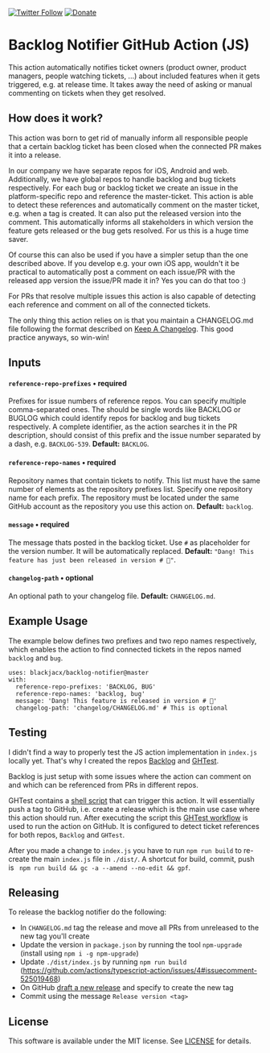 [![Twitter Follow](https://img.shields.io/badge/follow-%40blackjacx-1DA1F2?logo=twitter&style=for-the-badge)](https://twitter.com/intent/follow?original_referer=https%3A%2F%2Fgithub.com%2Fblackjacx&screen_name=Blackjacxxx)
[![Donate](https://img.shields.io/badge/Donate-PayPal-blue.svg?logo=paypal&style=for-the-badge)](https://www.paypal.me/STHEROLD)

# Backlog Notifier GitHub Action (JS)

This action automatically notifies ticket owners (product owner, product managers, people watching tickets, ...) about included features when it gets triggered, e.g. at release time. It takes away the need of asking or manual commenting on tickets when they get resolved.

## How does it work? 

This action was born to get rid of manually inform all responsible people that a certain backlog ticket has been closed when the connected PR makes it into a release.

In our company we have separate repos for iOS, Android and web. Additionally, we have global repos to handle backlog and bug tickets respectively. For each bug or backlog ticket we create an issue in the platform-specific repo and reference the master-ticket. This action is able to detect these references and automatically comment on the master ticket, e.g. when a tag is created. It can also put the released version into the comment. This automatically informs all stakeholders in which version the feature gets released or the bug gets resolved. For us this is a huge time saver. 

Of course this can also be used if you have a simpler setup than the one described above. If you develop e.g. your own iOS app, wouldn't it be practical to automatically post a comment on each issue/PR with the released app version the issue/PR made it in? Yes you can do that too :)

For PRs that resolve multiple issues this action is also capable of detecting each reference and comment on all of the connected tickets.

The only thing this action relies on is that you maintain a CHANGELOG.md file following the format described on [Keep A Changelog](https://keepachangelog.com/). This good practice anyways, so win-win!

## Inputs

#### `reference-repo-prefixes` • required

Prefixes for issue numbers of reference repos. You can specify multiple comma-separated ones. The should be single words like BACKLOG or BUGLOG which could identify repos for backlog and bug tickets respectively. A complete identifier, as the action searches it in the PR description, should consist of this prefix and the issue number separated by a dash, e.g. `BACKLOG-539`. **Default:** `BACKLOG`.

#### `reference-repo-names` • required

Repository names that contain tickets to notify. This list must have the same number of elements as the repository prefixes list. Specify one repository name for each prefix. The repository must be located under the same GitHub account as the repository you use this action on. **Default:** `backlog`.

#### `message` • required

The message thats posted in the backlog ticket. Use `#` as placeholder for the version number. It will be automatically replaced. **Default:** `"Dang! This feature has just been released in version # 🎉"`.

#### `changelog-path` • optional

An optional path to your changelog file. **Default:** `CHANGELOG.md`.

## Example Usage

The example below defines two prefixes and two repo names respectively, which enables the action to find connected tickets in the repos named `backlog` and `bug`. 

```
uses: blackjacx/backlog-notifier@master
with:
  reference-repo-prefixes: 'BACKLOG, BUG'
  reference-repo-names: 'backlog, bug'
  message: 'Dang! This feature is released in version # 🎉'
  changelog-path: 'changelog/CHANGELOG.md' # This is optional
```

## Testing

I didn't find a way to properly test the JS action implementation in `index.js` locally yet. That's why I created the repos [Backlog](https://github.com/Blackjacx/backlog) and [GHTest](https://github.com/Blackjacx/ghtest). 

Backlog is just setup with some issues where the action can comment on and which can be referenced from PRs in different repos.

GHTest contains a [shell script](https://github.com/Blackjacx/ghtest/blob/develop/trigger-backlog-notifier.sh) that can trigger this action. It will essentially push a tag to GitHub, i.e. create a release which is the main use case where this action should run. After executing the script this [GHTest workflow](https://github.com/Blackjacx/ghtest/blob/develop/.github/workflows/backlog-notifier.yml) is used to run the action on GitHub. It is configured to detect ticket references for both repos, `Backlog` and `GHTest`.

After you made a change to `index.js` you have to run `npm run build` to re-create the main `index.js` file in `./dist/`. A shortcut for build, commit, push is ` npm run build && gc -a --amend --no-edit && gpf`.

## Releasing

To release the backlog notifier do the following:
- In `CHANGELOG.md` tag the release and move all PRs from unreleased to the new tag you'll create
- Update the version in `package.json` by running the tool `npm-upgrade` (install using `npm i -g npm-upgrade`)
- Update `./dist/index.js` by running `npm run build` (https://github.com/actions/typescript-action/issues/4#issuecomment-525019468)
- On GitHub [draft a new release](https://github.com/Blackjacx/backlog-notifier/releases/new) and specify to create the new tag
- Commit using the message `Release version <tag>`

## License

This software is available under the MIT license. See [LICENSE](LICENSE) for details.
